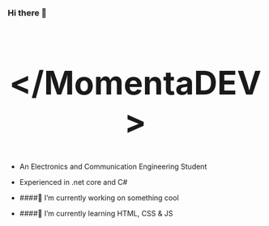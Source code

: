 ### Hi there 👋

<link
    href="https://fonts.googleapis.com/css2?family=Poppins:wght@900&family=Roboto+Condensed:wght@700&display=swap"
    rel="stylesheet"
  />
<h1 align="center" style="font-size: 64;"><strong>&lt/MomentaDEV&gt</strong></h1>

- An Electronics and Communication Engineering Student
- Experienced in .net core and C#

- ####🔭 I’m currently working on something cool
- ####🌱 I’m currently learning HTML, CSS & JS
<!--
- 💬 Ask me about ...
- 📫 How to reach me: ...
- 😄 Pronouns: ...
- ⚡ Fun fact: ...
  -->
